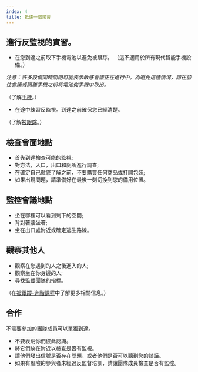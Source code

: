 ```yaml
---
index: 4
title: 抵達一個聚會
---
```

## 進行反監視的實習。

*   在您到達之前取下手機電池以避免被跟踪。 （這不適用於所有現代智能手機設備。）

*注意：許多設備同時關閉可能表示敏感會議正在進行中。為避免這種情況，請在前往會議或隔離手機之前將電池從手機中取出。*

（了解[手機](umbrella://communications/mobile-phones)。）

*   在途中練習反監視。到達之前確保您已經清楚。

（了解[被跟踪](umbrella://work/being-followed/beginner)。）

## 檢查會面地點

*   首先到達檢查可能的監視;
*   對方法，入口，出口和廁所進行調查;
*   在確定自己徹底了解之前，不要購買任何商品或打開包裝;
*   如果出現問題，請準備好在最後一刻切換到您的備用位置。

## 監控會議地點

*   坐在哪裡可以看到剩下的空間;
*   背對著牆坐著;
*   坐在出口處附近或確定逃生路線。

## 觀察其他人

*   觀察在您遇到的人之後進入的人;
*   觀察坐在你身邊的人;
*   尋找監督團隊的指標。

（在[被跟蹤-進階課程](umbrella://work/being-followed/advanced)中了解更多相關信息。）

## 合作

不需要參加的團隊成員可以單獨到達。

*   不要表明你們彼此認識。
*   將它們放在附近以檢查是否有監視。
*   讓他們發出信號是否存在問題，或者他們是否可以聽到您的談話。
*   如果有風險的參與者未經過反監督培訓，請讓團隊成員檢查是否有監控。